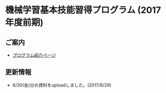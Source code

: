 # 機械学習基本技能習得プログラム (2017年度前期)

## ご案内

* [プログラム紹介ページ](http://masahiroaraki.github.io/program17a/)

## 更新情報

* 6/30(金)分の資料をuploadしました。(2017/6/29)

